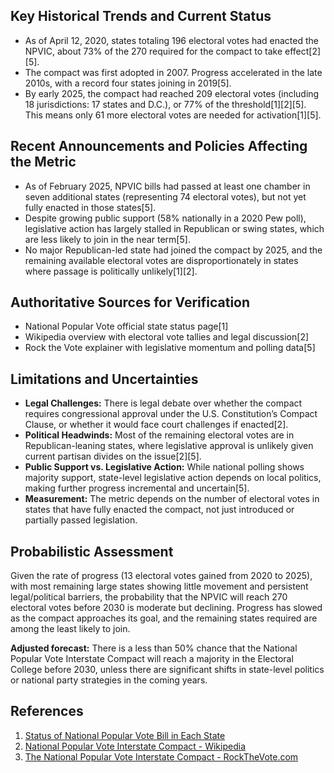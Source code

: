 ## Key Historical Trends and Current Status

- As of April 12, 2020, states totaling 196 electoral votes had enacted the NPVIC, about 73% of the 270 required for the compact to take effect[2][5].
- The compact was first adopted in 2007. Progress accelerated in the late 2010s, with a record four states joining in 2019[5].
- By early 2025, the compact had reached 209 electoral votes (including 18 jurisdictions: 17 states and D.C.), or 77% of the threshold[1][2][5]. This means only 61 more electoral votes are needed for activation[1][5].

## Recent Announcements and Policies Affecting the Metric

- As of February 2025, NPVIC bills had passed at least one chamber in seven additional states (representing 74 electoral votes), but not yet fully enacted in those states[5].
- Despite growing public support (58% nationally in a 2020 Pew poll), legislative action has largely stalled in Republican or swing states, which are less likely to join in the near term[5].
- No major Republican-led state had joined the compact by 2025, and the remaining available electoral votes are disproportionately in states where passage is politically unlikely[1][2].

## Authoritative Sources for Verification

- National Popular Vote official state status page[1]
- Wikipedia overview with electoral vote tallies and legal discussion[2]
- Rock the Vote explainer with legislative momentum and polling data[5]

## Limitations and Uncertainties

- **Legal Challenges:** There is legal debate over whether the compact requires congressional approval under the U.S. Constitution’s Compact Clause, or whether it would face court challenges if enacted[2].
- **Political Headwinds:** Most of the remaining electoral votes are in Republican-leaning states, where legislative approval is unlikely given current partisan divides on the issue[2][5].
- **Public Support vs. Legislative Action:** While national polling shows majority support, state-level legislative action depends on local politics, making further progress incremental and uncertain[5].
- **Measurement:** The metric depends on the number of electoral votes in states that have fully enacted the compact, not just introduced or partially passed legislation.

## Probabilistic Assessment

Given the rate of progress (13 electoral votes gained from 2020 to 2025), with most remaining large states showing little movement and persistent legal/political barriers, the probability that the NPVIC will reach 270 electoral votes before 2030 is moderate but declining. Progress has slowed as the compact approaches its goal, and the remaining states required are among the least likely to join. 

**Adjusted forecast:** There is a less than 50% chance that the National Popular Vote Interstate Compact will reach a majority in the Electoral College before 2030, unless there are significant shifts in state-level politics or national party strategies in the coming years.

## References

1. [Status of National Popular Vote Bill in Each State](https://www.nationalpopularvote.com/state-status)
2. [National Popular Vote Interstate Compact - Wikipedia](https://en.wikipedia.org/wiki/National_Popular_Vote_Interstate_Compact)
5. [The National Popular Vote Interstate Compact - RockTheVote.com](https://www.rockthevote.org/explainers/the-national-popular-vote-interstate-compact-an-explainer/)
